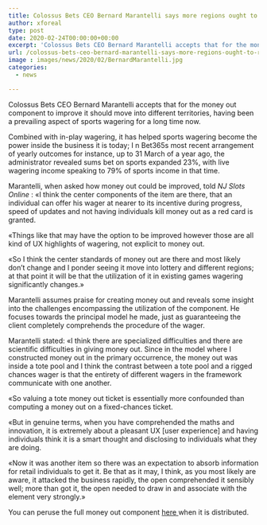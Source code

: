 ```yaml
---
title: Colossus Bets CEO Bernard Marantelli says more regions ought to receive money out
author: xforeal 
type: post
date: 2020-02-24T00:00:00+00:00
excerpt: 'Colossus Bets CEO Bernard Marantelli accepts that for the money out element to improve it should move into different regions, having been a prevailing aspect of sports wagering for a long time now '
url: /colossus-bets-ceo-bernard-marantelli-says-more-regions-ought-to-receive-money-out/
image : images/news/2020/02/BernardMarantelli.jpg
categories:
  - news

---
```

<span style="font-weight: 400;">Colossus Bets CEO Bernard Marantelli accepts that for the money out component to improve it should move into different territories, having been a prevailing aspect of sports wagering for a long time now. </span>

<span style="font-weight: 400;">Combined with in-play wagering, it has helped sports wagering become the power inside the business it is today; I </span><span style="font-weight: 400;">n Bet365s most recent arrangement of yearly outcomes for instance, up to 31 March of a year ago, the administrator revealed sums bet on sports expanded 23&percnt;, with live wagering income speaking to 79&percnt; of sports income in that time. </span>

<span style="font-weight: 400;">Marantelli, when asked how money out could be improved, told </span>_<span style="font-weight: 400;">NJ Slots Online </span>_<span style="font-weight: 400;">: &#171;I think the center components of the item are there, that an individual can offer his wager at nearer to its incentive during progress, speed of updates and not having individuals kill money out as a red card is granted. </span>

<span style="font-weight: 400;">&#171;Things like that may have the option to be improved however those are all kind of UX highlights of wagering, not explicit to money out. </span>

<span style="font-weight: 400;">&#171;So I think the center standards of money out are there and most likely don&#8217;t change and I ponder seeing it move into lottery and different regions; at that point it will be that the utilization of it in existing games wagering significantly changes.&#187; </span>

<span style="font-weight: 400;">Marantelli assumes praise for creating money out and reveals some insight into the challenges encompassing the utilization of the component. He focuses towards the principal model he made, just as guaranteeing the client completely comprehends the procedure of the wager. </span>

<span style="font-weight: 400;">Marantelli stated: &#171;I think there are specialized difficulties and there are scientific difficulties in giving money out. Since in the model where I constructed money out in the primary occurrence, the money out was inside a tote pool and I think the contrast between a tote pool and a rigged chances wager is that the entirety of different wagers in the framework communicate with one another. </span>

<span style="font-weight: 400;">&#171;So valuing a tote money out ticket is essentially more confounded than computing a money out on a fixed-chances ticket. </span>

<span style="font-weight: 400;">&#171;But in genuine terms, when you have comprehended the maths and innovation, it is extremely about a pleasant UX [user experience] and having individuals think it is a smart thought and disclosing to individuals what they are doing. </span>

<span style="font-weight: 400;">&#171;Now it was another item so there was an expectation to absorb information for retail individuals to get it. Be that as it may, I think, as you most likely are aware, it attacked the business rapidly, the open comprehended it sensibly well; more than got it, the open needed to draw in and associate with the element very strongly.&#187; </span>

<span style="font-weight: 400;">You can peruse the full money out component <a href="#">here </a>when it is distributed. </span>